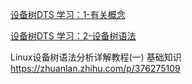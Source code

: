 [设备树DTS 学习：1-有关概念](https://www.cnblogs.com/schips/p/what_is_device_tree.html)

[设备树DTS 学习：2-设备树语法](https://www.cnblogs.com/schips/p/the_syntax_of_dts.html)

Linux设备树语法分析详解教程(一) 基础知识 https://zhuanlan.zhihu.com/p/376275109
